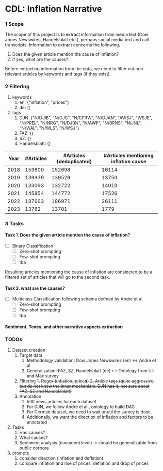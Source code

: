 # CDL: Inflation Narrative

### 1 Scope 
The scope of this project is to extract information from media text (Dow Jones Newswires, Handelsblatt etc.),
perhaps social media text and call transcripts. Information to extract concerns the following.
1. Does the given article mention the cause of inflation?
2. if yes, what are the causes?

Before extracting information from the data, we need to filter out non-relevant articles by keywords and tags (if they exist).

### 2 Filtering
1. keywords
   1. en: {"inflation", "prices"}
   2. de: {}
2. tags
   1. DJN: {"N/DJIB", "N/DJG", "N/GPRW", "N/DJAN", "AWSJ", "WSJE", "N/PREL", "N/NRG", "N/DJBN", "N/AWP", "N/BRNS", "N/JNL", "N/WAL", "N/WLS", "N/WSJ"}
   2. FAZ: {}
   3. SZ: {}
   4. Handelsblatt: {}

| Year | #Articles | #Articles (deduplicated) | #Articles mentioning inflation cause |
|------|-----------|--------------------------|--------------------------------------|
| 2018 | 153600    | 152698                   | 16114                                | 
| 2019 | 139939    | 139529                   | 13750                                |   
| 2020 | 133093    | 132722                   | 14010                                |   
| 2021 | 145854    | 144772                   | 17526                                |   
| 2022 | 187663    | 186971                   | 26111                                |   
| 2023 | 13762     | 13701                    | 1779                                 |   


### 3 Tasks
#### Task 1. Does the given article mention the cause of inflation?
- [ ] Binary Classification
  - [ ] Zero-shot prompting
  - [ ] Few-shot prompting
  - [ ] tba

Resulting articles mentioning the cause of inflation are considered to be a filtered set of articles that will go to the second task. 

#### Task 2. what are the causes?
- [ ] Multiclass Classification following schema defined by Andre et al. 
  - [ ] Zero-shot prompting
  - [ ] Few-shot prompting
  - [ ] tba

#### Sentiment, Tones, and other narrative aspects extraction


### TODOs
1. Dataset creation
   1. Target data
      1. Methodology validation: Dow Jones Newswires (en) <-> Andre et al. 
      2. Generalization: FAZ, SZ, Handelsblatt (de) <-> Ontology from Uli and Max survey
   2. Filtering
      ~~1. Regex (inflation, price**s**)~~
      ~~2. Article tags (quite aggressive, but do not know the inner mechanism. DJN has it, not sure about FAZ, SZ and Handelsblatt)~~
   3. Annotation
      1. 500 news articles for each dataset
      2. For DJN, we follow Andre et al., ontology to build DAG 
      3. For German dataset, we need to wait unutil the survey is done. 
      4. Additionally, we want the direction of inflation and factors to be annotated
2. Tasks
   1. Has causes?
   2. What causes?
   3. Sentiment analysis (document level) -> should be generalizable from public corpora 
3. prompts
   1. consider direction (inflation and deflation)
   2. compare inflation and rise of prices, deflation and drop of prices
